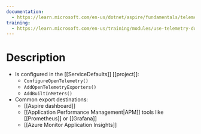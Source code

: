 ```yaml
---
documentation:
  - https://learn.microsoft.com/en-us/dotnet/aspire/fundamentals/telemetry
training:
  - https://learn.microsoft.com/en-us/training/modules/use-telemetry-dotnet-aspire/
---
```

# Description
- Is configured in the [[ServiceDefaults]] [[project]]:
	- `ConfigureOpenTelemetry()`
	- `AddOpenTelemetryExporters()`
	- `AddBuiltInMeters()`
- Common export destinations:
	- [[Aspire dashboard]]
	- [[Application Performance Management|APM]] tools like [[Prometheus]] or [[Grafana]]
	- [[Azure Monitor Application Insights]]